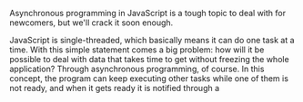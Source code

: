 Asynchronous programming in JavaScript is a tough topic to deal with for newcomers, but we'll crack it soon enough.

JavaScript is single-threaded, which basically means it can do one task at a time. With this simple statement comes a big problem: how will it be possible to deal with data that takes time to get without freezing the whole application? Through asynchronous programming, of course. In this concept, the program can keep executing other tasks while one of them is not ready, and when it gets ready it is notified through a